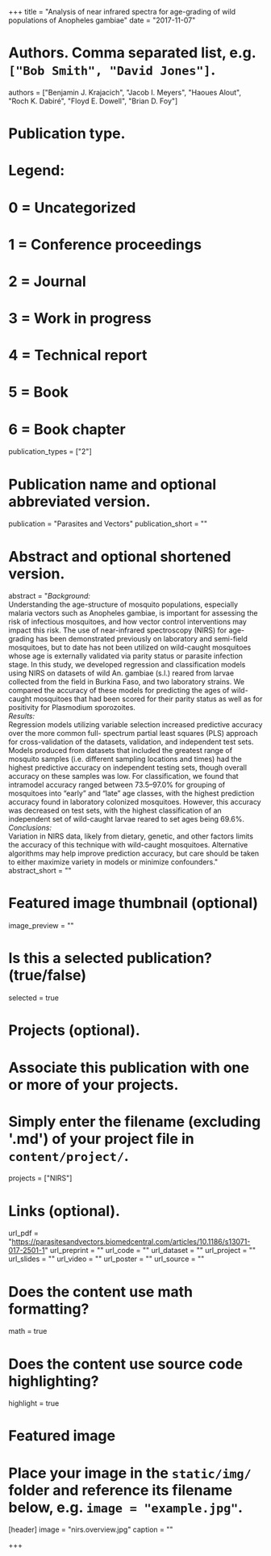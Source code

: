 +++
title = "Analysis of near infrared spectra for age-grading of wild populations of Anopheles gambiae"
date = "2017-11-07"

# Authors. Comma separated list, e.g. `["Bob Smith", "David Jones"]`.
authors = ["Benjamin J. Krajacich", "Jacob I. Meyers", "Haoues Alout", "Roch K. Dabiré", "Floyd E. Dowell", "Brian D. Foy"]

# Publication type.
# Legend:
# 0 = Uncategorized
# 1 = Conference proceedings
# 2 = Journal
# 3 = Work in progress
# 4 = Technical report
# 5 = Book
# 6 = Book chapter
publication_types = ["2"]

# Publication name and optional abbreviated version.
publication = "Parasites and Vectors"
publication_short = ""

# Abstract and optional shortened version.
abstract = "*Background:* <br /> Understanding the age-structure of mosquito populations, especially malaria vectors such as Anopheles gambiae, is important for assessing the risk of infectious mosquitoes, and how vector control interventions may impact this risk. The use of near-infrared spectroscopy (NIRS) for age-grading has been demonstrated previously on laboratory and semi-field mosquitoes, but to date has not been utilized on wild-caught mosquitoes whose age is externally validated via parity status or parasite infection stage. In this study, we developed regression and classification models using NIRS on datasets of wild An. gambiae (s.l.) reared from larvae collected from the field in Burkina Faso, and two laboratory strains. We compared the accuracy of these models for predicting the ages of wild-caught mosquitoes that had been scored for their parity status as well as for positivity for Plasmodium sporozoites.<br />*Results:* <br />Regression models utilizing variable selection increased predictive accuracy over the more common full- spectrum partial least squares (PLS) approach for cross-validation of the datasets, validation, and independent test sets. Models produced from datasets that included the greatest range of mosquito samples (i.e. different sampling locations and times) had the highest predictive accuracy on independent testing sets, though overall accuracy on these samples was low. For classification, we found that intramodel accuracy ranged between 73.5–97.0% for grouping of mosquitoes into “early” and “late” age classes, with the highest prediction accuracy found in laboratory colonized mosquitoes. However, this accuracy was decreased on test sets, with the highest classification of an independent set of wild-caught larvae reared to set ages being 69.6%.<br />*Conclusions:*<br /> Variation in NIRS data, likely from dietary, genetic, and other factors limits the accuracy of this technique with wild-caught mosquitoes. Alternative algorithms may help improve prediction accuracy, but care should be taken to either maximize variety in models or minimize confounders."
abstract_short = ""

# Featured image thumbnail (optional)
image_preview = ""

# Is this a selected publication? (true/false)
selected = true

# Projects (optional).
#   Associate this publication with one or more of your projects.
#   Simply enter the filename (excluding '.md') of your project file in `content/project/`.
projects = ["NIRS"]

# Links (optional).
url_pdf = "https://parasitesandvectors.biomedcentral.com/articles/10.1186/s13071-017-2501-1"
url_preprint = ""
url_code = ""
url_dataset = ""
url_project = ""
url_slides = ""
url_video = ""
url_poster = ""
url_source = ""

# Does the content use math formatting?
math = true

# Does the content use source code highlighting?
highlight = true

# Featured image
# Place your image in the `static/img/` folder and reference its filename below, e.g. `image = "example.jpg"`.
[header]
image = "nirs.overview.jpg"
caption = ""

+++

